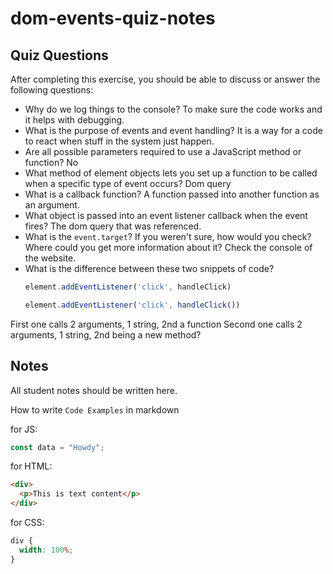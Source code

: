 # dom-events-quiz-notes

## Quiz Questions

After completing this exercise, you should be able to discuss or answer the following questions:

- Why do we log things to the console?
To make sure the code works and it helps with debugging.
- What is the purpose of events and event handling?
It is a way for a code to react when stuff in the system just happen.
- Are all possible parameters required to use a JavaScript method or function?
No
- What method of element objects lets you set up a function to be called when a specific type of event occurs?
Dom query
- What is a callback function?
A function passed into another function as an argument.
- What object is passed into an event listener callback when the event fires?
The dom query that was referenced.
- What is the `event.target`? If you weren't sure, how would you check? Where could you get more information about it?
Check the console of the website.
- What is the difference between these two snippets of code?
    ```js
    element.addEventListener('click', handleClick)
    ```
    ```js
    element.addEventListener('click', handleClick())
    ```

First one calls 2 arguments, 1 string, 2nd a function
Second one calls 2 arguments, 1 string, 2nd being a new method?


## Notes

All student notes should be written here.


How to write `Code Examples` in markdown

for JS:

```javascript
const data = "Howdy";
```

for HTML:

```html
<div>
  <p>This is text content</p>
</div>
```

for CSS:

```css
div {
  width: 100%;
}
```
